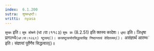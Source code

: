 ```yaml
---
index:  6.1.200
sutra:  शुष्कधृष्टौ।
vritti:  nyasa
---
```


`शुष्कः` इति। `शुष शोषणे` (धा।पा।११८३) `शुषः कः` (8.2.51) इति क्तस्य कादेशः। `धृष्टः` इति। ञिधृषा प्रागल्भ्ये` (धा।पा।१२६९) ष्टुत्वम्()। कत्वष्टुत्वयोरसिद्धत्वादिह निष्ठान्तत्वं वेदितव्यम्()। 
`असंज्ञार्थं आरम्भः` इति। संज्ञायां पूर्वेणैव सिद्धत्वात्()॥
